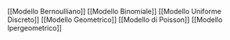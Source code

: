 [[Modello Bernoulliano]]
[[Modello Binomiale]]
[[Modello Uniforme Discreto]]
[[Modello Geometrico]]
[[Modello di Poisson]]
[[Modello Ipergeometrico]]
